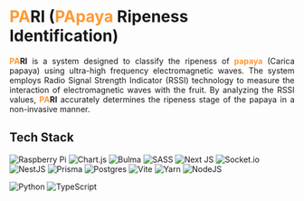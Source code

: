 # <span style="color: FF9933">PA</span>RI (<span style="color: FF9933">PApaya</span> Ripeness Identification)

<p style="text-align: justify">
    <b><span style="color: FF9933">PA</span>RI</b> is a system designed to classify the ripeness of <b><span style="color: FF9933">papaya</span></b> (Carica papaya) using ultra-high frequency electromagnetic waves. The system employs Radio Signal Strength Indicator (RSSI) technology to measure the interaction of electromagnetic waves with the fruit. By analyzing the RSSI values, <b><span style="color: FF9933">PA</span>RI</b> accurately determines the ripeness stage of the papaya in a non-invasive manner.
</p>

## Tech Stack

![Raspberry Pi](https://img.shields.io/badge/-RaspberryPi-C51A4A?style=for-the-badge&logo=Raspberry-Pi)
![Chart.js](https://img.shields.io/badge/chart.js-F5788D.svg?style=for-the-badge&logo=chart.js&logoColor=white)
![Bulma](https://img.shields.io/badge/bulma-00D0B1?style=for-the-badge&logo=bulma&logoColor=white)
![SASS](https://img.shields.io/badge/SASS-hotpink.svg?style=for-the-badge&logo=SASS&logoColor=white)
![Next JS](https://img.shields.io/badge/Next-black?style=for-the-badge&logo=next.js&logoColor=white)
![Socket.io](https://img.shields.io/badge/Socket.io-black?style=for-the-badge&logo=socket.io&badgeColor=010101)
![NestJS](https://img.shields.io/badge/nestjs-%23E0234E.svg?style=for-the-badge&logo=nestjs&logoColor=white)
![Prisma](https://img.shields.io/badge/Prisma-3982CE?style=for-the-badge&logo=Prisma&logoColor=white)
![Postgres](https://img.shields.io/badge/postgres-%23316192.svg?style=for-the-badge&logo=postgresql&logoColor=white)
![Vite](https://img.shields.io/badge/vite-%23646CFF.svg?style=for-the-badge&logo=vite&logoColor=white)
![Yarn](https://img.shields.io/badge/yarn-%232C8EBB.svg?style=for-the-badge&logo=yarn&logoColor=white)
![NodeJS](https://img.shields.io/badge/node.js-6DA55F?style=for-the-badge&logo=node.js&logoColor=white)

![Python](https://img.shields.io/badge/python-3670A0?style=for-the-badge&logo=python&logoColor=ffdd54)
![TypeScript](https://img.shields.io/badge/typescript-%23007ACC.svg?style=for-the-badge&logo=typescript&logoColor=white)
